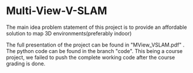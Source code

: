 # Multi-View-V-SLAM
The main idea problem statement of this project is to provide an affordable solution to map 3D environments(preferably indoor)

The full presentation of the project can be found in "MView_VSLAM.pdf" .
The python code can be found in the branch "code". This being a course project, we failed to push the complete working code after
  the course grading is done. 
